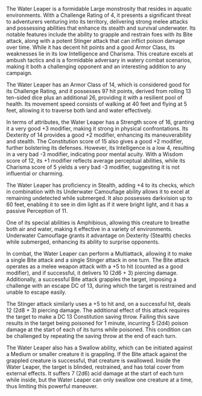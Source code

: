 The Water Leaper is a formidable Large monstrosity that resides in aquatic environments. With a Challenge Rating of 4, it presents a significant threat to adventurers venturing into its territory, delivering strong melee attacks and possessing abilities that enhance its stealth and survival underwater. Its notable features include the ability to grapple and restrain foes with its Bite attack, along with a potent Stinger attack that can inflict poison damage over time. While it has decent hit points and a good Armor Class, its weaknesses lie in its low Intelligence and Charisma. This creature excels at ambush tactics and is a formidable adversary in watery combat scenarios, making it both a challenging opponent and an interesting addition to any campaign.

The Water Leaper has an Armor Class of 14, which is considered good for its Challenge Rating, and it possesses 97 hit points, derived from rolling 13 ten-sided dice plus an additional 26, providing it with a resilient pool of health. Its movement speed consists of walking at 40 feet and flying at 5 feet, allowing it to traverse both land and water effectively.

In terms of attributes, the Water Leaper has a Strength score of 16, granting it a very good +3 modifier, making it strong in physical confrontations. Its Dexterity of 14 provides a good +2 modifier, enhancing its maneuverability and stealth. The Constitution score of 15 also gives a good +2 modifier, further bolstering its defenses. However, its Intelligence is a low 4, resulting in a very bad -3 modifier, indicating poor mental acuity. With a Wisdom score of 12, its +1 modifier reflects average perceptual abilities, while its Charisma score of 5 yields a very bad -3 modifier, suggesting it is not influential or charming.

The Water Leaper has proficiency in Stealth, adding +4 to its checks, which in combination with its Underwater Camouflage ability allows it to excel at remaining undetected while submerged. It also possesses darkvision up to 60 feet, enabling it to see in dim light as if it were bright light, and it has a passive Perception of 11.

One of its special abilities is Amphibious, allowing this creature to breathe both air and water, making it effective in a variety of environments. Underwater Camouflage grants it advantage on Dexterity (Stealth) checks while submerged, enhancing its ability to surprise opponents.

In combat, the Water Leaper can perform a Multiattack, allowing it to make a single Bite attack and a single Stinger attack in one turn. The Bite attack operates as a melee weapon attack with a +5 to hit (counted as a good modifier), and if successful, it delivers 10 (2d6 + 3) piercing damage. Additionally, a successful Bite attack grapples the target, imposing a challenge with an escape DC of 13, during which the target is restrained and unable to escape easily.

The Stinger attack similarly uses a +5 to hit and, on a successful hit, deals 12 (2d8 + 3) piercing damage. The additional effect of this attack requires the target to make a DC 13 Constitution saving throw. Failing this save results in the target being poisoned for 1 minute, incurring 5 (2d4) poison damage at the start of each of its turns while poisoned. This condition can be challenged by repeating the saving throw at the end of each turn.

The Water Leaper also has a Swallow ability, which can be initiated against a Medium or smaller creature it is grappling. If the Bite attack against the grappled creature is successful, that creature is swallowed. Inside the Water Leaper, the target is blinded, restrained, and has total cover from external effects. It suffers 7 (2d6) acid damage at the start of each turn while inside, but the Water Leaper can only swallow one creature at a time, thus limiting this powerful maneuver.